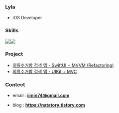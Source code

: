 <h3>Lyla</h3>

* iOS Developer

### Skills
<img src="https://img.shields.io/badge/swift-F05138?style=for-the-badge&logo=swift&logoColor=white"><img src="https://img.shields.io/badge/UIKit-2396F3?style=for-the-badge&logo=UIKit&logoColor=white">


### Project
- [의류수거함 검색 앱 - SwiftUI + MVVM (Refactoring)](https://github.com/Lyla3/ClothingBin_SwiftUI)<br>
- [의류수거함 검색 앱 - UIKit + MVC](https://github.com/Lyla3/RecyclingClothingApp)<br>



### Contect
 - email : **iiinin74@gmail.com**
 
 - blog : **https://natatory.tistory.com**

<!---
[![Hits](https://hits.seeyoufarm.com/api/count/incr/badge.svg?url=https%3A%2F%2Fgithub.com%2FLyla3&count_bg=%23B0B0B0&title_bg=%23555555&icon=&icon_color=%23E7E7E7&title=hits&edge_flat=false)](https://hits.seeyoufarm.com)
--->

<!---
Lyla3/Lyla3 is a ✨ special ✨ repository because its `README.md` (this file) appears on your GitHub profile.
You can click the Preview link to take a look at your changes.
--->
